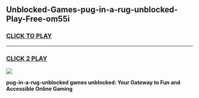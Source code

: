 
## Unblocked-Games-pug-in-a-rug-unblocked-Play-Free-om55i
<h3>
<a href="https://premium76.site?title=pug-in-a-rug-unblocked&ref=18A1">CLICK TO PLAY</a></h3>
<hr>

<h3>
<a href="https://premium76.site?title=pug-in-a-rug-unblocked&ref=18A1">CLICK 2 PLAY</a>
  
</h3>

<a href="https://premium76.site?title=pug-in-a-rug-unblocked&ref=18A1"><img src="https://clearcache.store/games.png"></a>


**pug-in-a-rug-unblocked games unblocked: Your Gateway to Fun and Accessible Online Gaming**
